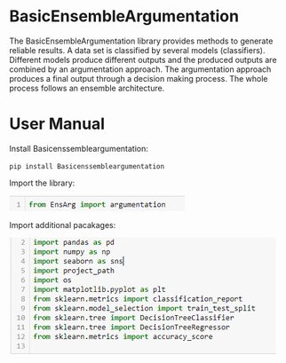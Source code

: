 <h1>BasicEnsembleArgumentation</h1>

<p>The BasicEnsembleArgumentation library provides methods to generate reliable results. A data set is classified by several models (classifiers). Different models produce different outputs and the produced outputs are combined by an argumentation approach. The argumentation approach produces a final output through a decision making process. The whole process follows an ensemble architecture. </p>  
<h1>User Manual</h1>

<p>Install Basicenssembleargumentation: </p>

<code>pip install Basicenssembleargumentation</code>

<p>Import the library: </p>

![](images/c0.png)

<p>Import additional pacakages: </p>

![](images/c1.png)
